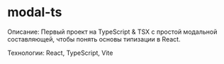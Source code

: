 # modal-ts

Описание: Первый проект на TypeScript & TSX с простой модальной составляющей, чтобы понять основы типизации в React.

Технологии: React, TypeScript, Vite
